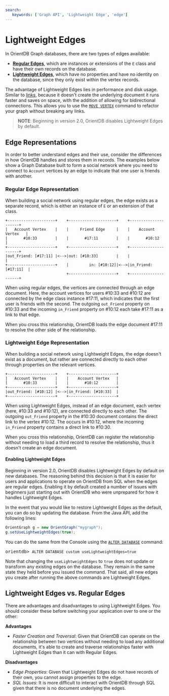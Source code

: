 ```yaml
---
search:
   keywords: ['Graph API', 'Lightweight Edge', 'edge']
---
```


# Lightweight Edges

In OrientDB Graph databases, there are two types of edges available: 

- [**Regular Edges**](#regular-edge-representation), which are instances or extensions of the `E` class and have their own records on the database.
- [**Lightweight Edges**](#lightweight-edge-representation), which have no properties and have no identity on the database, since they only exist within the vertex records.

The advantage of Lightweight Edges lies in performance and disk usage.  Similar to [links](datamodeling/Concepts.md#relationships), because it doesn't create the underlying document it runs faster and saves on space, with the addition of allowing for bidirectional connections.  This allows you to use the [`MOVE VERTEX`](sql/SQL-Move-Vertex.md) command to refactor your graph without breaking any links.

>**NOTE**: Beginning in version 2.0, OrientDB disables Lightweight Edges by default.


## Edge Representations

In order to better understand edges and their use, consider the differences in how OrientDB handles and stores them in records.  The examples below show a Graph Database built to form a social network where you need to connect to `Account` vertices by an edge to indicate that one user is friends with another.


### Regular Edge Representation

When building a social network using regular edges, the edge exists as a separate record, which is either an instance of `E` or an extension of that class.

```
+---------------------+    +---------------------+    +---------------------+  
|   Account Vertex    |    |     Friend Edge     |    |    Account Vertex   |
|       #10:33        |    |       #17:11        |    |       #10:12        |
+---------------------+    +---------------------+    +---------------------+
|out_Friend: [#17:11] |<-->|out: [#10:33]        |    |                     |
+---------------------+    |         in: [#10:12]|<-->|in_Friend: [#17:11]  |
                           +---------------------+    +---------------------+
```

When using regular edges, the vertices are connected through an edge document.  Here, the account vertices for users #10:33 and #10:12 are connected by the edge class instance #17:11, which indicates that the first user is friends with the second.  The outgoing `out_Friend` property on #10:33 and the incoming `in_Friend` property on #10:12 each take #17:11 as a link to that edge.  

When you cross this relationship, OrientDB loads the edge document #17:11  to resolve the other side of the relationship.


### Lightweight Edge Representation

When building a social network using Lightweight Edges, the edge doesn't exist as a document, but rather are connected directly to each other through properties on the relevant vertices.

```
+---------------------+    +---------------------+
|   Account Vertex    |    |    Account Vertex   |
|       #10:33        |    |       #10:12        |
+---------------------+    +---------------------+
|out_Friend: [#10:12] |<-->|in_Friend: [#10:33]  |
+---------------------+    +---------------------+
```

When using Lightweight Edges, instead of an edge document, each vertex (here, #10:33 and #10:12), are connected directly to each other.  The outgoing `out_Friend` property in the #10:30 document contains the direct link to the vertex #10:12.  The occurs in #10:12, where the incoming `in_Friend` property contains a direct link to #10:30.

When you cross this relationship, OrientDB can register the relationship without needing to load a third record to resolve the relationship, thus it doesn't create an edge document.

#### Enabling Lightweight Edges

Beginning in version 2.0, OrientDB disables Lightweight Edges by default on new databases.  The reasoning behind this decision is that it is easier for users and applications to operate on OrientDB from SQL when the edges are regular edges.  Enabling it by default created a number of issues with beginners just starting out with OrientDB who were unprepared for how it handles Lightweight Edges.

In the event that you would like to restore Lightweight Edges as the default, you can do so by updating the database.  From the Java API, add the following lines:


```java
OrientGraph g = new OrientGraph("mygraph");
g.setUseLightweightEdges(true);
```

You can do the same from the Console using the [`ALTER DATABASE`](sql/SQL-Alter-Database.md) command:

<pre>
orientdb> <code class="lang-sql userinput">ALTER DATABASE custom useLightweightEdges=true</code>
</pre>

Note that changing the `useLightweightEdges` to `true` does not update or transform any existing edges on the database.  They remain in the same state they held before you issued the command.  That said, all new edges you create after running the above commands are Lightweight Edges.



## Lightweight Edges vs. Regular Edges


There are advantages and disadvantages to using Lightweight Edges.  You should consider these before switching your application over to one or the other:

**Advantages**

- *Faster Creation and Traversal*: Given that OrientDB can operate on the relationship between two vertices without needing to load any additional documents, it's able to create and traverse relationships faster with Lightweight Edges than it can with Regular Edges.

**Disadvantages**

- *Edge Properties*: Given that Lightweight Edges do not have records of their own, you cannot assign properties to the edge.
- *SQL Issues*: It is more difficult to interact with OrientDB through SQL given that there is no document underlying the edges.




